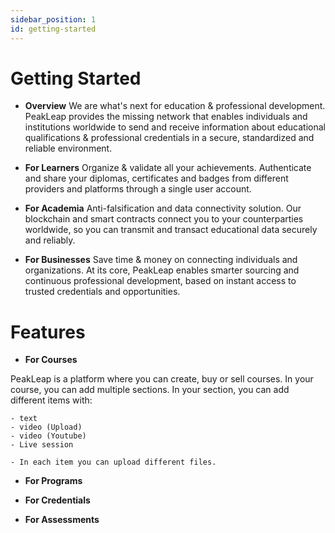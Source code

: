 ```yaml
---
sidebar_position: 1
id: getting-started
---
```


# Getting Started

 - **Overview**
We are what's next for education & professional development.
PeakLeap provides the missing network that enables individuals and institutions worldwide to send and receive information about educational qualifications & professional credentials in a secure, standardized and reliable environment.

 - **For Learners**
Organize & validate all your achievements.
Authenticate and share your diplomas, certificates and badges from different providers and platforms through a single user account.

 - **For Academia**
Anti-falsification and data connectivity solution.
Our blockchain and smart contracts connect you to your counterparties worldwide, so you can transmit and transact educational data securely and reliably.

 - **For Businesses**
Save time & money on connecting individuals and organizations.
At its core, PeakLeap enables smarter sourcing and continuous professional development, based on instant access to trusted credentials and opportunities.


# Features

 - **For Courses**

PeakLeap is a platform where you can create, buy or sell courses. In your course, you can add multiple sections.
In your section, you can add different items with:

    - text
    - video (Upload)
    - video (Youtube)
    - Live session

    - In each item you can upload different files.


 - **For Programs**

 - **For Credentials**

 - **For Assessments**